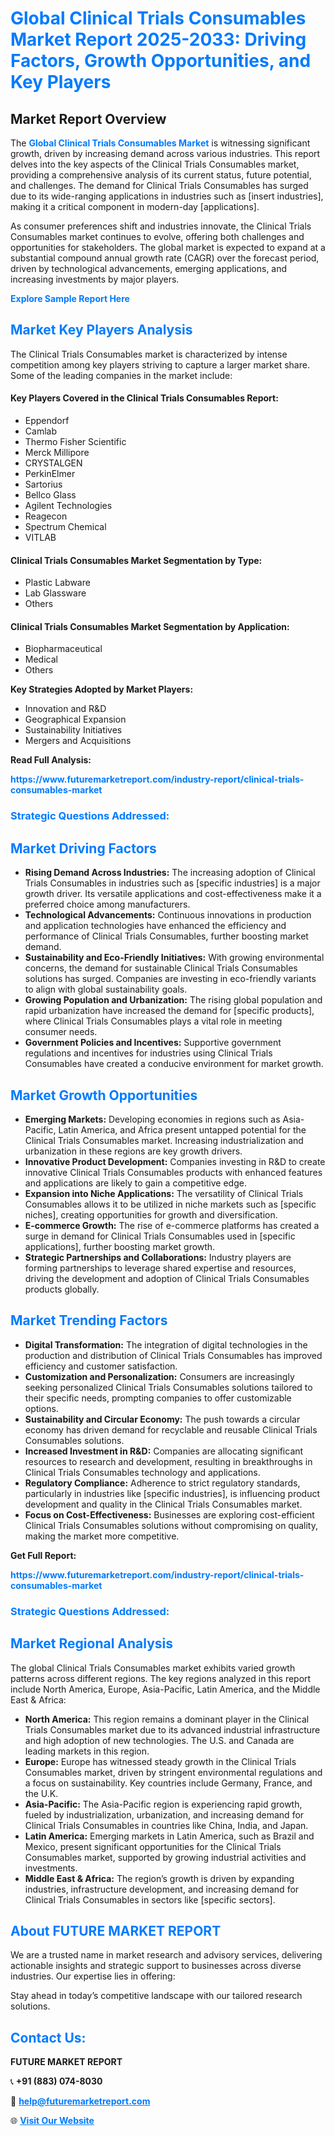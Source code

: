 <h1 style="color: #007BFF;">Global Clinical Trials Consumables Market Report 2025-2033: Driving Factors, Growth Opportunities, and Key Players</h1>

<section id="overview">
<h2>Market Report Overview</h2>
<p>The <a href="https://www.futuremarketreport.com/industry-report/clinical-trials-consumables-market" style="color: #007BFF; text-decoration: none;"><strong>Global Clinical Trials Consumables Market</strong></a> is witnessing significant growth, driven by increasing demand across various industries. This report delves into the key aspects of the Clinical Trials Consumables market, providing a comprehensive analysis of its current status, future potential, and challenges. The demand for Clinical Trials Consumables has surged due to its wide-ranging applications in industries such as [insert industries], making it a critical component in modern-day [applications].</p>
<p>As consumer preferences shift and industries innovate, the Clinical Trials Consumables market continues to evolve, offering both challenges and opportunities for stakeholders. The global market is expected to expand at a substantial compound annual growth rate (CAGR) over the forecast period, driven by technological advancements, emerging applications, and increasing investments by major players.</p>
</section>

<section id="overview">
<p><a href="https://www.futuremarketreport.com/request-sample/reportId=82792" style="color: #007BFF; text-decoration: none;"><strong>Explore Sample Report Here</strong></a></p>
</section>

<section id="key-players">
<h2 style="color: #007BFF;">Market Key Players Analysis</h2>
<p>The Clinical Trials Consumables market is characterized by intense competition among key players striving to capture a larger market share. Some of the leading companies in the market include:</p>
<h4>Key Players Covered in the Clinical Trials Consumables Report:</h4>
<ul><li>Eppendorf</li><li>Camlab</li><li>Thermo Fisher Scientific</li><li>Merck Millipore</li><li>CRYSTALGEN</li><li>PerkinElmer</li><li>Sartorius</li><li>Bellco Glass</li><li>Agilent Technologies</li><li>Reagecon</li><li>Spectrum Chemical</li><li>VITLAB</li></ul>
<h4>Clinical Trials Consumables Market Segmentation by Type:</h4>
<ul><li>Plastic Labware</li><li>Lab Glassware</li><li>Others</li></ul>

<h4>Clinical Trials Consumables Market Segmentation by Application:</h4>
<ul><li>Biopharmaceutical</li><li>Medical</li><li>Others</li></ul>
<p><strong>Key Strategies Adopted by Market Players:</strong></p>
<ul>
<li>Innovation and R&D</li>
<li>Geographical Expansion</li>
<li>Sustainability Initiatives</li>
<li>Mergers and Acquisitions</li>
</ul>
</section>

<section>
<p><strong>Read Full Analysis: </strong></p><a href="https://www.futuremarketreport.com/industry-report/clinical-trials-consumables-market" style="color: #007BFF; text-decoration: none;"><strong>https://www.futuremarketreport.com/industry-report/clinical-trials-consumables-market</strong></a>
<h3 style="color: #007BFF;">Strategic Questions Addressed:</h3>
</section>

<section id="driving-factors">
<h2 style="color: #007BFF;">Market Driving Factors</h2>
<ul>
<li><strong>Rising Demand Across Industries:</strong> The increasing adoption of Clinical Trials Consumables in industries such as [specific industries] is a major growth driver. Its versatile applications and cost-effectiveness make it a preferred choice among manufacturers.</li>
<li><strong>Technological Advancements:</strong> Continuous innovations in production and application technologies have enhanced the efficiency and performance of Clinical Trials Consumables, further boosting market demand.</li>
<li><strong>Sustainability and Eco-Friendly Initiatives:</strong> With growing environmental concerns, the demand for sustainable Clinical Trials Consumables solutions has surged. Companies are investing in eco-friendly variants to align with global sustainability goals.</li>
<li><strong>Growing Population and Urbanization:</strong> The rising global population and rapid urbanization have increased the demand for [specific products], where Clinical Trials Consumables plays a vital role in meeting consumer needs.</li>
<li><strong>Government Policies and Incentives:</strong> Supportive government regulations and incentives for industries using Clinical Trials Consumables have created a conducive environment for market growth.</li>
</ul>
</section>

<section id="growth-opportunities">
<h2 style="color: #007BFF;">Market Growth Opportunities</h2>
<ul>
<li><strong>Emerging Markets:</strong> Developing economies in regions such as Asia-Pacific, Latin America, and Africa present untapped potential for the Clinical Trials Consumables market. Increasing industrialization and urbanization in these regions are key growth drivers.</li>
<li><strong>Innovative Product Development:</strong> Companies investing in R&D to create innovative Clinical Trials Consumables products with enhanced features and applications are likely to gain a competitive edge.</li>
<li><strong>Expansion into Niche Applications:</strong> The versatility of Clinical Trials Consumables allows it to be utilized in niche markets such as [specific niches], creating opportunities for growth and diversification.</li>
<li><strong>E-commerce Growth:</strong> The rise of e-commerce platforms has created a surge in demand for Clinical Trials Consumables used in [specific applications], further boosting market growth.</li>
<li><strong>Strategic Partnerships and Collaborations:</strong> Industry players are forming partnerships to leverage shared expertise and resources, driving the development and adoption of Clinical Trials Consumables products globally.</li>
</ul>
</section>

<section id="trending-factors">
<h2 style="color: #007BFF;">Market Trending Factors</h2>
<ul>
<li><strong>Digital Transformation:</strong> The integration of digital technologies in the production and distribution of Clinical Trials Consumables has improved efficiency and customer satisfaction.</li>
<li><strong>Customization and Personalization:</strong> Consumers are increasingly seeking personalized Clinical Trials Consumables solutions tailored to their specific needs, prompting companies to offer customizable options.</li>
<li><strong>Sustainability and Circular Economy:</strong> The push towards a circular economy has driven demand for recyclable and reusable Clinical Trials Consumables solutions.</li>
<li><strong>Increased Investment in R&D:</strong> Companies are allocating significant resources to research and development, resulting in breakthroughs in Clinical Trials Consumables technology and applications.</li>
<li><strong>Regulatory Compliance:</strong> Adherence to strict regulatory standards, particularly in industries like [specific industries], is influencing product development and quality in the Clinical Trials Consumables market.</li>
<li><strong>Focus on Cost-Effectiveness:</strong> Businesses are exploring cost-efficient Clinical Trials Consumables solutions without compromising on quality, making the market more competitive.</li>
</ul>
</section>

<section>
<p><strong>Get Full Report: </strong></p><a href="https://www.futuremarketreport.com/industry-report/clinical-trials-consumables-market" style="color: #007BFF; text-decoration: none;"><strong>https://www.futuremarketreport.com/industry-report/clinical-trials-consumables-market</strong></a>
<h3 style="color: #007BFF;">Strategic Questions Addressed:</h3>
</section>


<section id="regional-analysis">
<h2 style="color: #007BFF;">Market Regional Analysis</h2>
<p>The global Clinical Trials Consumables market exhibits varied growth patterns across different regions. The key regions analyzed in this report include North America, Europe, Asia-Pacific, Latin America, and the Middle East & Africa:</p>
<ul>
<li><strong>North America:</strong> This region remains a dominant player in the Clinical Trials Consumables market due to its advanced industrial infrastructure and high adoption of new technologies. The U.S. and Canada are leading markets in this region.</li>
<li><strong>Europe:</strong> Europe has witnessed steady growth in the Clinical Trials Consumables market, driven by stringent environmental regulations and a focus on sustainability. Key countries include Germany, France, and the U.K.</li>
<li><strong>Asia-Pacific:</strong> The Asia-Pacific region is experiencing rapid growth, fueled by industrialization, urbanization, and increasing demand for Clinical Trials Consumables in countries like China, India, and Japan.</li>
<li><strong>Latin America:</strong> Emerging markets in Latin America, such as Brazil and Mexico, present significant opportunities for the Clinical Trials Consumables market, supported by growing industrial activities and investments.</li>
<li><strong>Middle East & Africa:</strong> The region’s growth is driven by expanding industries, infrastructure development, and increasing demand for Clinical Trials Consumables in sectors like [specific sectors].</li>
</ul>
</section>

<footer>
<h2 style="color: #007BFF;">About FUTURE MARKET REPORT</h2>
<p>We are a trusted name in market research and advisory services, delivering actionable insights and strategic support to businesses across diverse industries. Our expertise lies in offering:</p>

<p>Stay ahead in today’s competitive landscape with our tailored research solutions.</p>

<h2 style="color: #007BFF;">Contact Us:</h2>
<p><strong>FUTURE MARKET REPORT</strong></p>
<p>📞 <strong>+91 (883) 074-8030</strong></p>
<p>📧 <strong><a href="mailto:help@futuremarketreport.com" style="color: #007BFF;">help@futuremarketreport.com</a></strong></p>
<p>🌐 <strong><a href="https://www.futuremarketreport.com/" style="color: #007BFF;">Visit Our Website</a></strong></p>
</footer>
